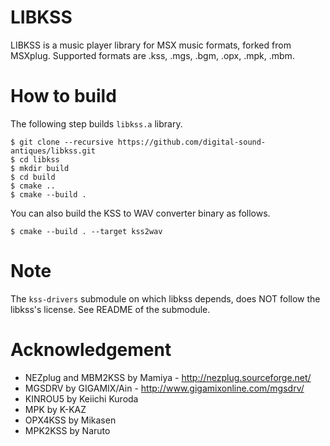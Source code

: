 # LIBKSS

LIBKSS is a music player library for MSX music formats, forked from MSXplug.
Supported formats are .kss, .mgs, .bgm, .opx, .mpk, .mbm.

# How to build

The following step builds `libkss.a` library.

```
$ git clone --recursive https://github.com/digital-sound-antiques/libkss.git
$ cd libkss
$ mkdir build
$ cd build
$ cmake ..
$ cmake --build .
```

You can also build the KSS to WAV converter binary as follows.

```
$ cmake --build . --target kss2wav
```

# Note
The `kss-drivers` submodule on which libkss depends, does NOT follow the libkss's license.
See README of the submodule.

# Acknowledgement
- NEZplug and MBM2KSS by Mamiya - http://nezplug.sourceforge.net/
- MGSDRV by GIGAMIX/Ain - http://www.gigamixonline.com/mgsdrv/
- KINROU5 by Keiichi Kuroda
- MPK by K-KAZ
- OPX4KSS by Mikasen
- MPK2KSS by Naruto

